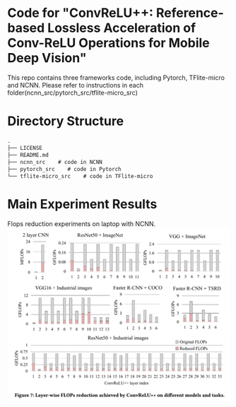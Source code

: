 # Code for "ConvReLU++: Reference-based Lossless Acceleration of Conv-ReLU Operations for Mobile Deep Vision"


This repo contains three frameworks code, including Pytorch, TFlite-micro and NCNN. Please refer to instructions in each folder(ncnn_src/pytorch_src/tflite-micro_src)

# Directory Structure

```
.
├── LICENSE
├── README.md
├── ncnn_src    # code in NCNN
├── pytorch_src    # code in Pytorch
└── tflite-micro_src    # code in TFlite-micro
```


# Main Experiment Results
Flops reduction experiments on laptop with NCNN.
![](results.png)